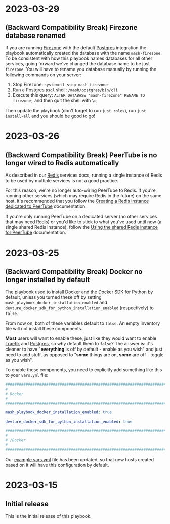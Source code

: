 # 2023-03-29

## (Backward Compatibility Break) Firezone database renamed

If you are running [Firezone](docs/services/firezone.md) with the default [Postgres](docs/services/postgres.md) integration the playbook automatically created the database with the name `mash-firezone`.
To be consistent with how this playbook names databases for all other services, going forward we've changed the database name to be just `firezone`. You will have to rename you database manually by running the following commands on your server:

1. Stop Firezone: `systemctl stop mash-firezone`
2. Run a Postgres `psql` shell: `/mash/postgres/bin/cli`
3. Execute this query: `ALTER DATABASE "mash-firezone" RENAME TO firezone;` and then quit the shell with `\q`

Then update the playbook (don't forget to run `just roles`), run `just install-all` and you should be good to go!

# 2023-03-26

## (Backward Compatibility Break) PeerTube is no longer wired to Redis automatically

As described in our [Redis](docs/services/redis.md) services docs, running a single instance of Redis to be used by multiple services is not a good practice.

For this reason, we're no longer auto-wiring PeerTube to Redis. If you're running other services (which may require Redis in the future) on the same host, it's recommended that you follow the [Creating a Redis instance dedicated to PeerTube](docs/services/peertube.md#creating-a-redis-instance-dedicated-to-peertube) documentation.

If you're only running PeerTube on a dedicated server (no other services that may need Redis) or you'd like to stick to what you've used until now (a single shared Redis instance), follow the [Using the shared Redis instance for PeerTube](docs/services/peertube.md#using-the-shared-redis-instance-for-peertube) documentation.


# 2023-03-25

## (Backward Compatibility Break) Docker no longer installed by default

The playbook used to install Docker and the Docker SDK for Python by default, unless you turned these off by setting `mash_playbook_docker_installation_enabled` and `devture_docker_sdk_for_python_installation_enabled` (respectively) to `false`.

From now on, both of these variables default to `false`. An empty inventory file will not install these components.

**Most** users will want to enable these, just like they would want to enable [Traefik](docs/services/traefik.md) and [Postgres](docs/services/postgres.md), so why default them to `false`? The answer is: it's cleaner to have "**everything** is off by default - enable as you wish" and just need to add stuff, as opposed to "**some** things are on, **some** are off - toggle as you wish".

To enable these components, you need to explicitly add something like this to your `vars.yml` file:

```yaml
########################################################################
#                                                                      #
# Docker                                                               #
#                                                                      #
########################################################################

mash_playbook_docker_installation_enabled: true

devture_docker_sdk_for_python_installation_enabled: true

########################################################################
#                                                                      #
# /Docker                                                              #
#                                                                      #
########################################################################
```

Our [example vars.yml](examples/vars.yml) file has been updated, so that new hosts created based on it will have this configuration by default.


# 2023-03-15

## Initial release

This is the initial release of this playbook.
